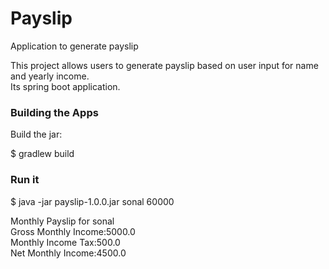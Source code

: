# Payslip

Application to generate payslip

This project allows users to generate payslip based on user input for name and yearly income.  
Its spring boot application.

### Building the Apps

Build the jar:

$ gradlew build

### Run it

$ java -jar payslip-1.0.0.jar sonal 60000

Monthly Payslip for sonal  
Gross Monthly Income:5000.0  
Monthly Income Tax:500.0  
Net Monthly Income:4500.0  


